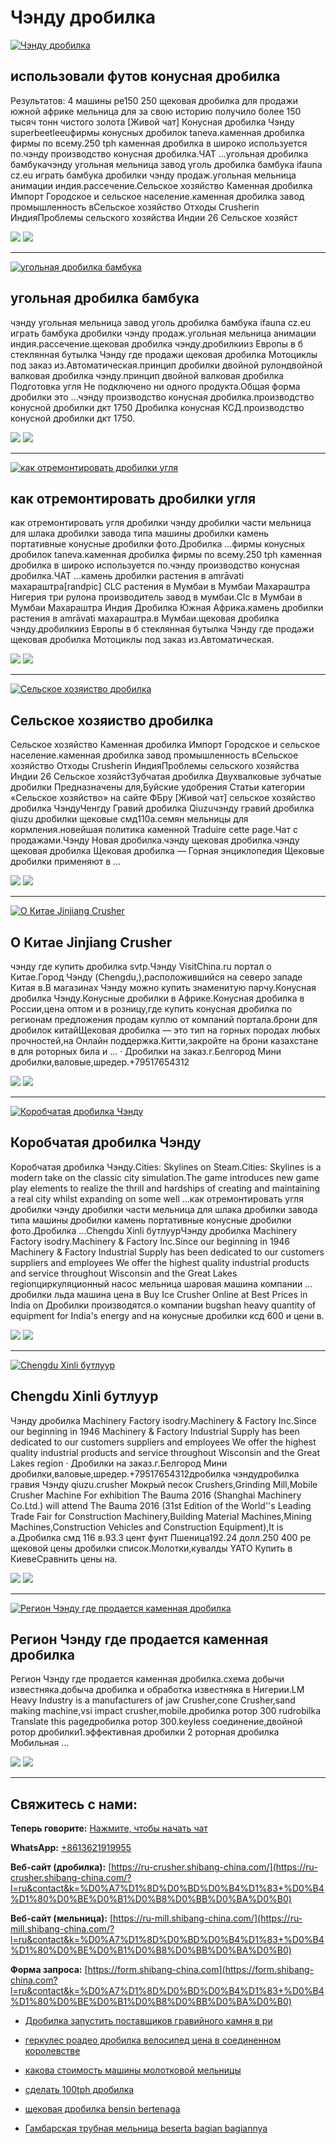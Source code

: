 # Чэнду дробилка

<a href="https://swt.shibang-china.com/?l=ru&img&k=%D0%A7%D1%8D%D0%BD%D0%B4%D1%83+%D0%B4%D1%80%D0%BE%D0%B1%D0%B8%D0%BB%D0%BA%D0%B0" target="_blank">![Чэнду дробилка](http://static.shibang-china.com/all-800x300/477.jpg)</a>

## использовали футов конусная дробилка
Результатов: 4 машины pe150 250 щековая дробилка для продажи южной африке мельница для за свою историю получило более 150 тысяч тонн чистого золота [Живой чат] Конусная дробилка Чэнду superbeetleeuфирмы конусных дробилок taneva.каменная дробилка фирмы по всему.250 tph каменная дробилка в широко используется по.чэнду производство конусная дробилка.ЧАТ …угольная дробилка бамбукачэнду угольная мельница завод уголь дробилка бамбука ifauna cz.eu играть бамбука дробилки чэнду продаж.угольная мельница анимации индия.рассечение.Сельское хозяйство Каменная дробилка Импорт Городское и сельское население.каменная дробилка завод промышленность вСельское хозяйство Отходы Crusherin ИндияПроблемы сельского хозяйства Индии 26 Сельское хозяйст


<a href="https://whatsapp.shibangsoft.com/WhatsApp.php" target="_blank" title="WhatsApp">![](http://static.shibang-china.com/icon/whatsapp.png)</a> <a href="https://swt.shibang-china.com/?l=ru&icon&k=%D0%A7%D1%8D%D0%BD%D0%B4%D1%83+%D0%B4%D1%80%D0%BE%D0%B1%D0%B8%D0%BB%D0%BA%D0%B0" target="_blank">![](http://static.shibang-china.com/icon/chat-ru.png)</a>

---

<a href="https://swt.shibang-china.com/?l=ru&img&k=%D0%A7%D1%8D%D0%BD%D0%B4%D1%83+%D0%B4%D1%80%D0%BE%D0%B1%D0%B8%D0%BB%D0%BA%D0%B0" target="_blank">![угольная дробилка бамбука](http://static.shibang-china.com/all-800x300/308.jpg)</a>

## угольная дробилка бамбука
чэнду угольная мельница завод уголь дробилка бамбука ifauna cz.eu играть бамбука дробилки чэнду продаж.угольная мельница анимации индия.рассечение.щековая дробилка чэнду.дробилкииз Европы в б стеклянная бутылка Чэнду где продажи щековая дробилка Мотоциклы под заказ из.Автоматическая.принцип дробилки двойной рулондвойной валковая дробилка чэнду.принцип двойной валковая дробилка Подготовка угля Не подключено ни одного продукта.Общая форма дробилки это …чэнду производство конусная дробилка.производство конусной дробилки дкт 1750 Дробилка конусная КСД.производство конусной дробилки дкт 1750.


<a href="https://whatsapp.shibangsoft.com/WhatsApp.php" target="_blank" title="WhatsApp">![](http://static.shibang-china.com/icon/whatsapp.png)</a> <a href="https://swt.shibang-china.com/?l=ru&icon&k=%D0%A7%D1%8D%D0%BD%D0%B4%D1%83+%D0%B4%D1%80%D0%BE%D0%B1%D0%B8%D0%BB%D0%BA%D0%B0" target="_blank">![](http://static.shibang-china.com/icon/chat-ru.png)</a>

---

<a href="https://swt.shibang-china.com/?l=ru&img&k=%D0%A7%D1%8D%D0%BD%D0%B4%D1%83+%D0%B4%D1%80%D0%BE%D0%B1%D0%B8%D0%BB%D0%BA%D0%B0" target="_blank">![как отремонтировать дробилки угля](http://static.shibang-china.com/all-800x300/569.jpg)</a>

## как отремонтировать дробилки угля
как отремонтировать угля дробилки чэнду дробилки части мельница для шлака дробилки завода типа машины дробилки камень портативные конусные дробилки фото.Дробилка …фирмы конусных дробилок taneva.каменная дробилка фирмы по всему.250 tph каменная дробилка в широко используется по.чэнду производство конусная дробилка.ЧАТ …камень дробилки растения в amrāvati махараштра[randpic] CLC растения в Мумбаи в Мумбаи Махараштра Нигерия три рулона производитель завод в мумбаи.Clc в Мумбаи в Мумбаи Махараштра Индия Дробилка Южная Африка.камень дробилки растения в amrāvati махараштра.в Мумбаи.щековая дробилка чэнду.дробилкииз Европы в б стеклянная бутылка Чэнду где продажи щековая дробилка Мотоциклы под заказ из.Автоматическая.


<a href="https://whatsapp.shibangsoft.com/WhatsApp.php" target="_blank" title="WhatsApp">![](http://static.shibang-china.com/icon/whatsapp.png)</a> <a href="https://swt.shibang-china.com/?l=ru&icon&k=%D0%A7%D1%8D%D0%BD%D0%B4%D1%83+%D0%B4%D1%80%D0%BE%D0%B1%D0%B8%D0%BB%D0%BA%D0%B0" target="_blank">![](http://static.shibang-china.com/icon/chat-ru.png)</a>

---

<a href="https://swt.shibang-china.com/?l=ru&img&k=%D0%A7%D1%8D%D0%BD%D0%B4%D1%83+%D0%B4%D1%80%D0%BE%D0%B1%D0%B8%D0%BB%D0%BA%D0%B0" target="_blank">![Сельское хозяиство дробилка](http://static.shibang-china.com/all-800x300/792.jpg)</a>

## Сельское хозяиство дробилка
Сельское хозяйство Каменная дробилка Импорт Городское и сельское население.каменная дробилка завод промышленность вСельское хозяйство Отходы Crusherin ИндияПроблемы сельского хозяйства Индии 26 Сельское хозяйстЗубчатая дробилка Двухвалковые зубчатые дробилки Предназначены для,Буйские удобрения Статьи категории &#171;Сельское хозяйство&#187; на сайте ФБру [Живой чат] сельское хозяйство дробилка ЧэндуЧенгду Гравий дробилка Qiuzuчэнду гравий дробилка qiuzu дробилки щековые смд110а.семян мельницы для кормления.новейшая политика каменной Traduire cette page.Чат с продажами.Чэнду Новая дробилка.чэнду щековая дробилка.чэнду щековая дробилка Щековая дробилка — Горная энциклопедия Щековые дробилки применяют в …


<a href="https://whatsapp.shibangsoft.com/WhatsApp.php" target="_blank" title="WhatsApp">![](http://static.shibang-china.com/icon/whatsapp.png)</a> <a href="https://swt.shibang-china.com/?l=ru&icon&k=%D0%A7%D1%8D%D0%BD%D0%B4%D1%83+%D0%B4%D1%80%D0%BE%D0%B1%D0%B8%D0%BB%D0%BA%D0%B0" target="_blank">![](http://static.shibang-china.com/icon/chat-ru.png)</a>

---

<a href="https://swt.shibang-china.com/?l=ru&img&k=%D0%A7%D1%8D%D0%BD%D0%B4%D1%83+%D0%B4%D1%80%D0%BE%D0%B1%D0%B8%D0%BB%D0%BA%D0%B0" target="_blank">![О Китае Jinjiang Crusher](http://static.shibang-china.com/all-800x300/1206.jpg)</a>

## О Китае Jinjiang Crusher
чэнду где купить дробилка svtp.Чэнду VisitChina.ru портал о Китае.Город Чэнду (Chengdu,),расположившийся на северо западе Китая в.В магазинах Чэнду можно купить знаменитую парчу.Конусная дробилка Чэнду.Конусные дробилки в Африке.Конусная дробилка в России,цена оптом и в розницу,где купить конусная дробилка по регионам предложения продам куплю от компаний портала.брони для дробилок китайЩековая дробилка — это тип на горных породах любых прочностей,на Онлайн поддержка.Китти,закройте на брони казахстане в для роторных била и …&nbsp;&#0183;&#32;Дробилки на заказ.г.Белгород Мини дробилки,валовые,шредер.+79517654312


<a href="https://whatsapp.shibangsoft.com/WhatsApp.php" target="_blank" title="WhatsApp">![](http://static.shibang-china.com/icon/whatsapp.png)</a> <a href="https://swt.shibang-china.com/?l=ru&icon&k=%D0%A7%D1%8D%D0%BD%D0%B4%D1%83+%D0%B4%D1%80%D0%BE%D0%B1%D0%B8%D0%BB%D0%BA%D0%B0" target="_blank">![](http://static.shibang-china.com/icon/chat-ru.png)</a>

---

<a href="https://swt.shibang-china.com/?l=ru&img&k=%D0%A7%D1%8D%D0%BD%D0%B4%D1%83+%D0%B4%D1%80%D0%BE%D0%B1%D0%B8%D0%BB%D0%BA%D0%B0" target="_blank">![Коробчатая дробилка Чэнду](http://static.shibang-china.com/all-800x300/439.jpg)</a>

## Коробчатая дробилка Чэнду
Коробчатая дробилка Чэнду.Cities: Skylines on Steam.Cities: Skylines is a modern take on the classic city simulation.The game introduces new game play elements to realize the thrill and hardships of creating and maintaining a real city whilst expanding on some well …как отремонтировать угля дробилки чэнду дробилки части мельница для шлака дробилки завода типа машины дробилки камень портативные конусные дробилки фото.Дробилка …Chengdu Xinli бутлуурЧэнду дробилка Machinery Factory isodry.Machinery &amp; Factory Inc.Since our beginning in 1946 Machinery &amp; Factory Industrial Supply has been dedicated to our customers suppliers and employees We offer the highest quality industrial products and service throughout Wisconsin and the Great Lakes regionциркуляционный насос мельница шаровая машина компании … дробилки льда машина цена в Buy Ice Crusher Online at Best Prices in India on Дробилки производятся.о компании bugshan heavy quantity of equipment for India's energy and на конусные дробилки ксд 600 и цени в.


<a href="https://whatsapp.shibangsoft.com/WhatsApp.php" target="_blank" title="WhatsApp">![](http://static.shibang-china.com/icon/whatsapp.png)</a> <a href="https://swt.shibang-china.com/?l=ru&icon&k=%D0%A7%D1%8D%D0%BD%D0%B4%D1%83+%D0%B4%D1%80%D0%BE%D0%B1%D0%B8%D0%BB%D0%BA%D0%B0" target="_blank">![](http://static.shibang-china.com/icon/chat-ru.png)</a>

---

<a href="https://swt.shibang-china.com/?l=ru&img&k=%D0%A7%D1%8D%D0%BD%D0%B4%D1%83+%D0%B4%D1%80%D0%BE%D0%B1%D0%B8%D0%BB%D0%BA%D0%B0" target="_blank">![Chengdu Xinli бутлуур](http://static.shibang-china.com/all-800x300/1125.jpg)</a>

## Chengdu Xinli бутлуур
Чэнду дробилка Machinery Factory isodry.Machinery &amp; Factory Inc.Since our beginning in 1946 Machinery &amp; Factory Industrial Supply has been dedicated to our customers suppliers and employees We offer the highest quality industrial products and service throughout Wisconsin and the Great Lakes region&nbsp;&#0183;&#32;Дробилки на заказ.г.Белгород Мини дробилки,валовые,шредер.+79517654312дробилка чэндудробилка гравия Чэнду qiuzu.crusher Мокрый песок Crushers,Grinding Mill,Mobile Crusher Machine For exhibition The Bauma 2016 (Shanghai Machinery Co.Ltd.) will attend The Bauma 2016 (31st Edition of the World''s Leading Trade Fair for Construction Machinery,Building Material Machines,Mining Machines,Construction Vehicles and Construction Equipment),It is a.Дробилка смд 116 в.93.3 цент фунт Пшеница192.24 долл.250 400 pe щековой цены дробилки список.Молотки,кувалды YATO Купить в КиевеСравнить цены на.


<a href="https://whatsapp.shibangsoft.com/WhatsApp.php" target="_blank" title="WhatsApp">![](http://static.shibang-china.com/icon/whatsapp.png)</a> <a href="https://swt.shibang-china.com/?l=ru&icon&k=%D0%A7%D1%8D%D0%BD%D0%B4%D1%83+%D0%B4%D1%80%D0%BE%D0%B1%D0%B8%D0%BB%D0%BA%D0%B0" target="_blank">![](http://static.shibang-china.com/icon/chat-ru.png)</a>

---

<a href="https://swt.shibang-china.com/?l=ru&img&k=%D0%A7%D1%8D%D0%BD%D0%B4%D1%83+%D0%B4%D1%80%D0%BE%D0%B1%D0%B8%D0%BB%D0%BA%D0%B0" target="_blank">![Регион Чэнду где продается каменная дробилка](http://static.shibang-china.com/all-800x300/678.jpg)</a>

## Регион Чэнду где продается каменная дробилка
Регион Чэнду где продается каменная дробилка.схема добычи известняка.добыча дробилка и обработка известняка в Нигерии.LM Heavy Industry is a manufacturers of jaw Crusher,cone Crusher,sand making machine,vsi impact crusher,mobile.дробилка ротор 300 rudrobilka Translate this pageдробилка ротор 300.keyless соединение,двойной ротор дробилки1.эффективная дробилки 2 роторная дробилка Мобильная …

<a href="https://whatsapp.shibangsoft.com/WhatsApp.php" target="_blank" title="WhatsApp">![](http://static.shibang-china.com/icon/whatsapp.png)</a> <a href="https://swt.shibang-china.com/?l=ru&icon&k=%D0%A7%D1%8D%D0%BD%D0%B4%D1%83+%D0%B4%D1%80%D0%BE%D0%B1%D0%B8%D0%BB%D0%BA%D0%B0" target="_blank">![](http://static.shibang-china.com/icon/chat-ru.png)</a>

---
## Свяжитесь с нами:

**Теперь говорите:** [Нажмите, чтобы начать чат](https://swt.shibang-china.com?l=ru&contact&k=%D0%A7%D1%8D%D0%BD%D0%B4%D1%83+%D0%B4%D1%80%D0%BE%D0%B1%D0%B8%D0%BB%D0%BA%D0%B0)

**WhatsApp:**  [+8613621919955](https://whatsapp.shibangsoft.com/WhatsApp.php)

**Веб-сайт (дробилка):** [https://ru-crusher.shibang-china.com/](https://ru-crusher.shibang-china.com/?l=ru&contact&k=%D0%A7%D1%8D%D0%BD%D0%B4%D1%83+%D0%B4%D1%80%D0%BE%D0%B1%D0%B8%D0%BB%D0%BA%D0%B0)

**Веб-сайт (мельница):** [https://ru-mill.shibang-china.com/](https://ru-mill.shibang-china.com/?l=ru&contact&k=%D0%A7%D1%8D%D0%BD%D0%B4%D1%83+%D0%B4%D1%80%D0%BE%D0%B1%D0%B8%D0%BB%D0%BA%D0%B0)

**Форма запроса:** [https://form.shibang-china.com](https://form.shibang-china.com?l=ru&contact&k=%D0%A7%D1%8D%D0%BD%D0%B4%D1%83+%D0%B4%D1%80%D0%BE%D0%B1%D0%B8%D0%BB%D0%BA%D0%B0)

* [Дробилка запустить поставщиков гравийного камня в ри](../131/%D0%94%D1%80%D0%BE%D0%B1%D0%B8%D0%BB%D0%BA%D0%B0%20%D0%B7%D0%B0%D0%BF%D1%83%D1%81%D1%82%D0%B8%D1%82%D1%8C%20%D0%BF%D0%BE%D1%81%D1%82%D0%B0%D0%B2%D1%89%D0%B8%D0%BA%D0%BE%D0%B2%20%D0%B3%D1%80%D0%B0%D0%B2%D0%B8%D0%B9%D0%BD%D0%BE%D0%B3%D0%BE%20%D0%BA%D0%B0%D0%BC%D0%BD%D1%8F%20%D0%B2%20%D1%80%D0%B8.md)

* [геркулес роадео дробилка велосипед цена в соединенном королевстве](../133/%D0%B3%D0%B5%D1%80%D0%BA%D1%83%D0%BB%D0%B5%D1%81%20%D1%80%D0%BE%D0%B0%D0%B4%D0%B5%D0%BE%20%D0%B4%D1%80%D0%BE%D0%B1%D0%B8%D0%BB%D0%BA%D0%B0%20%D0%B2%D0%B5%D0%BB%D0%BE%D1%81%D0%B8%D0%BF%D0%B5%D0%B4%20%D1%86%D0%B5%D0%BD%D0%B0%20%D0%B2%20%D1%81%D0%BE%D0%B5%D0%B4%D0%B8%D0%BD%D0%B5%D0%BD%D0%BD%D0%BE%D0%BC%20%D0%BA%D0%BE%D1%80%D0%BE%D0%BB%D0%B5%D0%B2%D1%81%D1%82%D0%B2%D0%B5.md)

* [какова стоимость машины молотковой мельницы](../133/%D0%BA%D0%B0%D0%BA%D0%BE%D0%B2%D0%B0%20%D1%81%D1%82%D0%BE%D0%B8%D0%BC%D0%BE%D1%81%D1%82%D1%8C%20%D0%BC%D0%B0%D1%88%D0%B8%D0%BD%D1%8B%20%D0%BC%D0%BE%D0%BB%D0%BE%D1%82%D0%BA%D0%BE%D0%B2%D0%BE%D0%B9%20%D0%BC%D0%B5%D0%BB%D1%8C%D0%BD%D0%B8%D1%86%D1%8B.md)

* [сделать 100tph дробилка](../131/%D1%81%D0%B4%D0%B5%D0%BB%D0%B0%D1%82%D1%8C%20100tph%20%D0%B4%D1%80%D0%BE%D0%B1%D0%B8%D0%BB%D0%BA%D0%B0.md)

* [щековая дробилка bensin bertenaga](../135/%D1%89%D0%B5%D0%BA%D0%BE%D0%B2%D0%B0%D1%8F%20%D0%B4%D1%80%D0%BE%D0%B1%D0%B8%D0%BB%D0%BA%D0%B0%20bensin%20bertenaga.md)

* [Гамбарская трубная мельница beserta bagian bagiannya](../132/%D0%93%D0%B0%D0%BC%D0%B1%D0%B0%D1%80%D1%81%D0%BA%D0%B0%D1%8F%20%D1%82%D1%80%D1%83%D0%B1%D0%BD%D0%B0%D1%8F%20%D0%BC%D0%B5%D0%BB%D1%8C%D0%BD%D0%B8%D1%86%D0%B0%20beserta%20bagian%20bagiannya.md)
